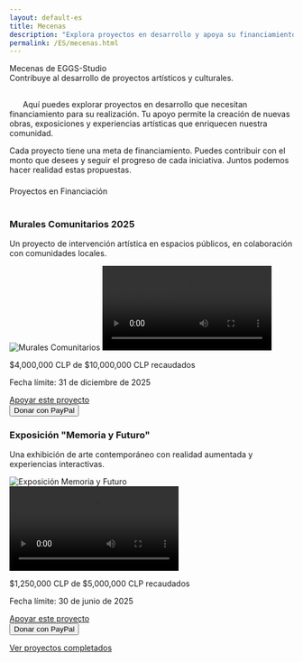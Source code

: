 ```yaml
---
layout: default-es
title: Mecenas
description: "Explora proyectos en desarrollo y apoya su financiamiento."
permalink: /ES/mecenas.html
---
```

<div class="titulo">Mecenas de EGGS-Studio</div>

<div class="subtitulo">Contribuye al desarrollo de proyectos artísticos y culturales.</div>

<!-- Párrafo 1 -->
<p class="parrafo" style="margin-top: 6%;">
  &nbsp;&nbsp;&nbsp;&nbsp;&nbsp;&nbsp;Aquí puedes explorar proyectos en desarrollo que necesitan financiamiento para su realización. Tu apoyo permite la creación de nuevas obras, exposiciones y experiencias artísticas que enriquecen nuestra comunidad.
</p>

<!-- Párrafo 2 -->
<p class="parrafo">
  Cada proyecto tiene una meta de financiamiento. Puedes contribuir con el monto que desees y seguir el progreso de cada iniciativa. Juntos podemos hacer realidad estas propuestas.
</p>

<div class="subtitulo" style="margin-top: 4%;">Proyectos en Financiación</div>
<br>

<div class="proyecto-container">
  <div class="proyecto" data-meta="10000000" data-recaudado="4000000">
    <h3>Murales Comunitarios 2025</h3>
    <p>Un proyecto de intervención artística en espacios públicos, en colaboración con comunidades locales.</p>
    <img src="/assets/img/murales-comunitarios.jpg" alt="Murales Comunitarios">
    <video controls>
      <source src="/assets/videos/murales-comunitarios.mp4" type="video/mp4">
      Tu navegador no soporta videos.
    </video>
    <div class="barra-progreso">
      <div class="progreso"></div>
    </div>
    <p class="meta">$<span class="recaudado">4,000,000</span> CLP de $10,000,000 CLP recaudados</p>
    <p class="fecha">Fecha límite: 31 de diciembre de 2025</p>
    <a href="#" class="fancy-button">Apoyar este proyecto</a>
    <br>
    <form action="https://www.paypal.com/donate" method="post" target="_blank">
      <input type="hidden" name="business" value="TU-CUENTA-PAYPAL">
      <input type="hidden" name="item_name" value="Murales Comunitarios 2025">
      <input type="hidden" name="currency_code" value="CLP">
      <input type="submit" value="Donar con PayPal" class="paypal-button">
    </form>
  </div>
</div>

<div class="proyecto-container">
  <div class="proyecto" data-meta="5000000" data-recaudado="1250000">
    <h3>Exposición "Memoria y Futuro"</h3>
    <p>Una exhibición de arte contemporáneo con realidad aumentada y experiencias interactivas.</p>
    <img src="/assets/img/memoria-futuro.jpg" alt="Exposición Memoria y Futuro">
    <video controls>
      <source src="/assets/videos/memoria-futuro.mp4" type="video/mp4">
      Tu navegador no soporta videos.
    </video>
    <div class="barra-progreso">
      <div class="progreso"></div>
    </div>
    <p class="meta">$<span class="recaudado">1,250,000</span> CLP de $5,000,000 CLP recaudados</p>
    <p class="fecha">Fecha límite: 30 de junio de 2025</p>
    <a href="#" class="fancy-button">Apoyar este proyecto</a>
    <br>
    <form action="https://www.paypal.com/donate" method="post" target="_blank">
      <input type="hidden" name="business" value="TU-CUENTA-PAYPAL">
      <input type="hidden" name="item_name" value="Exposición Memoria y Futuro">
      <input type="hidden" name="currency_code" value="CLP">
      <input type="submit" value="Donar con PayPal" class="paypal-button">
    </form>
  </div>
</div>

<a href="proyectos-completados.html" class="enlace">Ver proyectos completados</a>
<br><br>

<script>
  document.addEventListener("DOMContentLoaded", function() {
    document.querySelectorAll(".proyecto").forEach(proyecto => {
      let meta = parseInt(proyecto.dataset.meta);
      let recaudado = parseInt(proyecto.dataset.recaudado);
      let porcentaje = (recaudado / meta) * 100;
      proyecto.querySelector(".progreso").style.width = porcentaje + "%";
    });
  });
</script>

